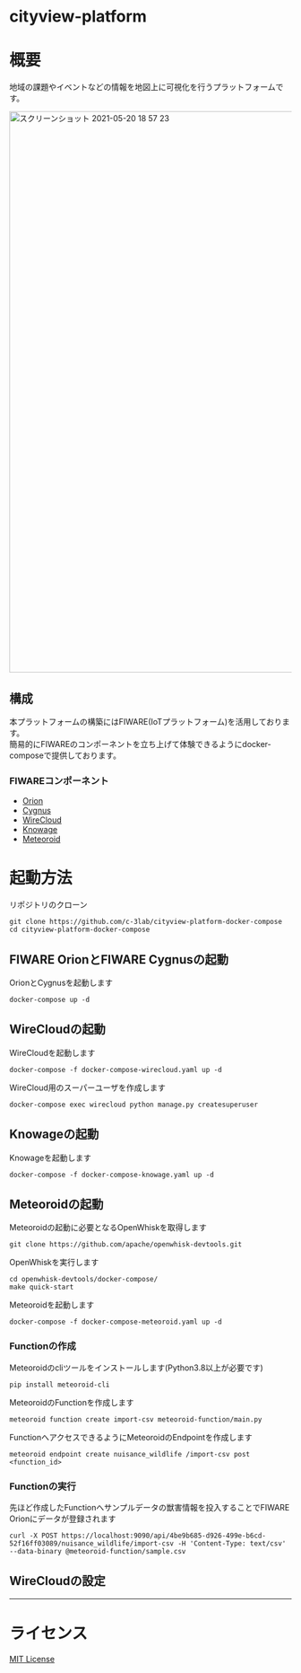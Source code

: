 # cityview-platform


# 概要

地域の課題やイベントなどの情報を地図上に可視化を行うプラットフォームです。

<img width="1000" alt="スクリーンショット 2021-05-20 18 57 23" src="https://user-images.githubusercontent.com/6661165/118959449-4b581580-b99d-11eb-9809-a8bc9366db39.png">


## 構成

本プラットフォームの構築にはFIWARE(IoTプラットフォーム)を活用しております。  
簡易的にFIWAREのコンポーネントを立ち上げて体験できるようにdocker-composeで提供しております。

### FIWAREコンポーネント

* [Orion](https://github.com/telefonicaid/fiware-orion)
* [Cygnus](https://github.com/telefonicaid/fiware-cygnus)
* [WireCloud](https://github.com/Wirecloud/wirecloud)
* [Knowage](https://github.com/KnowageLabs/Knowage-Server)
* [Meteoroid](https://github.com/OkinawaOpenLaboratory/fiware-meteoroid)

# 起動方法

リポジトリのクローン

```
git clone https://github.com/c-3lab/cityview-platform-docker-compose
cd cityview-platform-docker-compose
```

## FIWARE OrionとFIWARE Cygnusの起動

OrionとCygnusを起動します

```
docker-compose up -d
```


## WireCloudの起動

WireCloudを起動します

```
docker-compose -f docker-compose-wirecloud.yaml up -d
```

WireCloud用のスーパーユーザを作成します

```
docker-compose exec wirecloud python manage.py createsuperuser
```


## Knowageの起動

Knowageを起動します

```
docker-compose -f docker-compose-knowage.yaml up -d
```


## Meteoroidの起動

Meteoroidの起動に必要となるOpenWhiskを取得します

```
git clone https://github.com/apache/openwhisk-devtools.git
```

OpenWhiskを実行します

```
cd openwhisk-devtools/docker-compose/
make quick-start
```

Meteoroidを起動します

```
docker-compose -f docker-compose-meteoroid.yaml up -d
```

### Functionの作成

Meteoroidのcliツールをインストールします(Python3.8以上が必要です)

```
pip install meteoroid-cli
```

MeteoroidのFunctionを作成します

```
meteoroid function create import-csv meteoroid-function/main.py
```

FunctionへアクセスできるようにMeteoroidのEndpointを作成します

```
meteoroid endpoint create nuisance_wildlife /import-csv post <function_id>
```

### Functionの実行


先ほど作成したFunctionへサンプルデータの獣害情報を投入することでFIWARE Orionにデータが登録されます

```
curl -X POST https://localhost:9090/api/4be9b685-d926-499e-b6cd-52f16ff03089/nuisance_wildlife/import-csv -H 'Content-Type: text/csv' --data-binary @meteoroid-function/sample.csv
```

## WireCloudの設定

---

# ライセンス

[MIT License](LICENSE)
